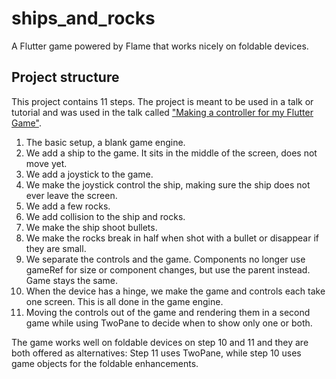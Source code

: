 # ships_and_rocks

A Flutter game powered by Flame that works nicely on foldable devices.

## Project structure

This project contains 11 steps. The project is meant to be used in a talk or tutorial and was used in the talk called ["Making a controller for my Flutter Game"](https://www.youtube.com/watch?v=0yq_zlRelWY&t=11975s).

1. The basic setup, a blank game engine.
2. We add a ship to the game. It sits in the middle of the screen, does not move yet.
3. We add a joystick to the game.
4. We make the joystick control the ship, making sure the ship does not ever leave the screen.
5. We add a few rocks.
6. We add collision to the ship and rocks.
7. We make the ship shoot bullets.
8. We make the rocks break in half when shot with a bullet or disappear if they are small.
9. We separate the controls and the game. Components no longer use gameRef for size or component changes, but use the parent instead. Game stays the same.
10. When the device has a hinge, we make the game and controls each take one screen. This is all done in the game engine.
11. Moving the controls out of the game and rendering them in a second game while using TwoPane to decide when to show only one or both.

The game works well on foldable devices on step 10 and 11 and they are both offered as alternatives: Step 11 uses TwoPane, while step 10 uses game objects for the foldable enhancements.
